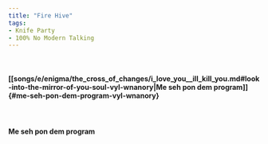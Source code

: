 ```yaml
---
title: "Fire Hive"
tags:
- Knife Party
- 100% No Modern Talking
---
```

&nbsp;
#### [[songs/e/enigma/the_cross_of_changes/i_love_you__ill_kill_you.md#look-into-the-mirror-of-you-soul-vyl-wnanory|Me seh pon dem program]] {#me-seh-pon-dem-program-vyl-wnanory}
&nbsp;
#### Me seh pon dem program
